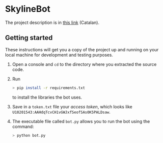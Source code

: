 ﻿# SkylineBot

The project description is in [this link](https://github.com/gebakx/SkylineBot) (Catalan).

## Getting started

These instructions will get you a copy of the project up and running on your local machine for development and testing purposes.

1. Open a console and `cd` to the directory where you extracted the source code.

2. Run

    ```bash
    > pip install -r requirements.txt
    ```

    to install the libraries the bot uses.

3. Save in a `token.txt` file your *access token*, which looks like `U10201543:AAHdqTcvCH1vGWJxfSeofSAs0K5PALDsaw`.

4. The executable file called `bot.py` allows you to run the bot using the command:

    ```bash
    > python bot.py
    ```
